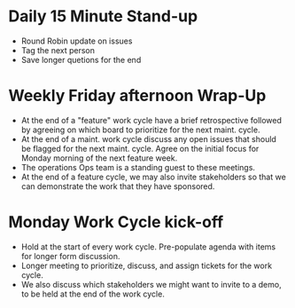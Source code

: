 # Daily 15 Minute Stand-up

* Round Robin update on issues
* Tag the next person
* Save longer quetions for the end

# Weekly Friday afternoon Wrap-Up

* At the end of a "feature" work cycle have a brief retrospective followed by
  agreeing on which board to prioritize for the next maint. cycle.
* At the end of a maint. work cycle discuss any open issues that should be
  flagged for the next maint. cycle. Agree on the initial focus for Monday
morning of the next feature week. 
* The operations Ops team is a standing guest to these meetings.
* At the end of a feature cycle, we may also invite stakeholders so that we can
  demonstrate the work that they have sponsored.

# Monday Work Cycle kick-off 
* Hold at the start of every work cycle. Pre-populate agenda with
  items for longer form discussion. 
* Longer meeting to prioritize, discuss, and assign tickets for the work cycle.
* We also discuss which stakeholders we might want to invite to a demo, to be
  held at the end of the work cycle.
